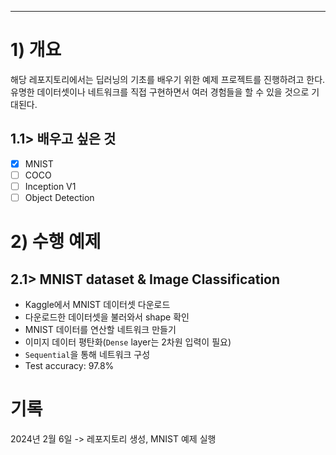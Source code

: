 - - -
# 1) 개요
해당 레포지토리에서는 딥러닝의 기초를 배우기 위한 예제 프로젝트를 진행하려고 한다.  
유명한 데이터셋이나 네트워크를 직접 구현하면서 여러 경험들을 할 수 있을 것으로 기대된다.  

## 1.1> 배우고 싶은 것
- [x] MNIST
- [ ] COCO 
- [ ] Inception V1
- [ ] Object Detection

# 2) 수행 예제
## 2.1> MNIST dataset & Image Classification
- Kaggle에서 MNIST 데이터셋 다운로드
- 다운로드한 데이터셋을 불러와서 shape 확인
- MNIST 데이터를 연산할 네트워크 만들기
- 이미지 데이터 평탄화(`Dense` layer는 2차원 입력이 필요)
- `Sequential`을 통해 네트워크 구성
- Test accuracy: 97.8%

# 기록
2024년 2월 6일 -> 레포지토리 생성, MNIST 예제 실행